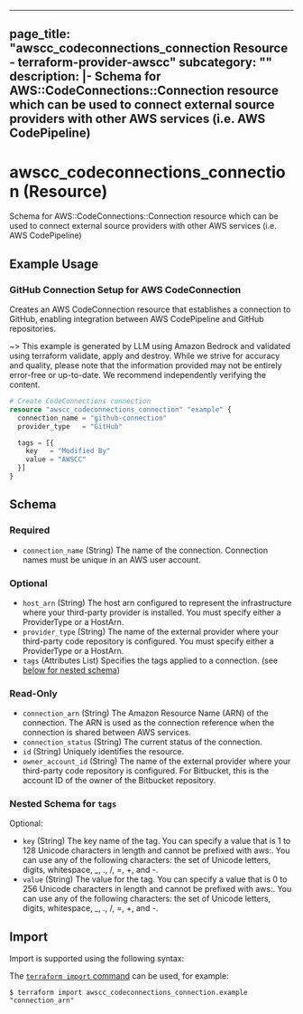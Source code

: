 
---
page_title: "awscc_codeconnections_connection Resource - terraform-provider-awscc"
subcategory: ""
description: |-
  Schema for AWS::CodeConnections::Connection resource which can be used to connect external source providers with other AWS services (i.e. AWS CodePipeline)
---

# awscc_codeconnections_connection (Resource)

Schema for AWS::CodeConnections::Connection resource which can be used to connect external source providers with other AWS services (i.e. AWS CodePipeline)

## Example Usage

### GitHub Connection Setup for AWS CodeConnection

Creates an AWS CodeConnection resource that establishes a connection to GitHub, enabling integration between AWS CodePipeline and GitHub repositories.

~> This example is generated by LLM using Amazon Bedrock and validated using terraform validate, apply and destroy. While we strive for accuracy and quality, please note that the information provided may not be entirely error-free or up-to-date. We recommend independently verifying the content.

```terraform
# Create CodeConnections connection
resource "awscc_codeconnections_connection" "example" {
  connection_name = "github-connection"
  provider_type   = "GitHub"

  tags = [{
    key   = "Modified By"
    value = "AWSCC"
  }]
}
```

<!-- schema generated by tfplugindocs -->
## Schema

### Required

- `connection_name` (String) The name of the connection. Connection names must be unique in an AWS user account.

### Optional

- `host_arn` (String) The host arn configured to represent the infrastructure where your third-party provider is installed. You must specify either a ProviderType or a HostArn.
- `provider_type` (String) The name of the external provider where your third-party code repository is configured. You must specify either a ProviderType or a HostArn.
- `tags` (Attributes List) Specifies the tags applied to a connection. (see [below for nested schema](#nestedatt--tags))

### Read-Only

- `connection_arn` (String) The Amazon Resource Name (ARN) of the  connection. The ARN is used as the connection reference when the connection is shared between AWS services.
- `connection_status` (String) The current status of the connection.
- `id` (String) Uniquely identifies the resource.
- `owner_account_id` (String) The name of the external provider where your third-party code repository is configured. For Bitbucket, this is the account ID of the owner of the Bitbucket repository.

<a id="nestedatt--tags"></a>
### Nested Schema for `tags`

Optional:

- `key` (String) The key name of the tag. You can specify a value that is 1 to 128 Unicode characters in length and cannot be prefixed with aws:. You can use any of the following characters: the set of Unicode letters, digits, whitespace, _, ., /, =, +, and -.
- `value` (String) The value for the tag. You can specify a value that is 0 to 256 Unicode characters in length and cannot be prefixed with aws:. You can use any of the following characters: the set of Unicode letters, digits, whitespace, _, ., /, =, +, and -.

## Import

Import is supported using the following syntax:

The [`terraform import` command](https://developer.hashicorp.com/terraform/cli/commands/import) can be used, for example:

```shell
$ terraform import awscc_codeconnections_connection.example "connection_arn"
```

